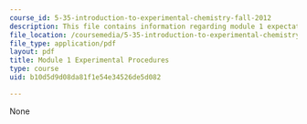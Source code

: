 ```yaml
---
course_id: 5-35-introduction-to-experimental-chemistry-fall-2012
description: This file contains information regarding module 1 expectations.
file_location: /coursemedia/5-35-introduction-to-experimental-chemistry-fall-2012/b10d5d9d08da81f1e54e34526de5d082_MIT5_35F12_Mod1_Experiment.pdf
file_type: application/pdf
layout: pdf
title: Module 1 Experimental Procedures
type: course
uid: b10d5d9d08da81f1e54e34526de5d082

---
```

None